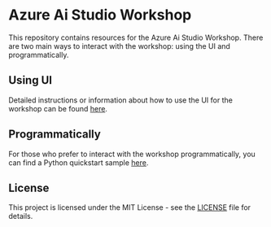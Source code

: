 # Azure Ai Studio Workshop

This repository contains resources for the Azure Ai Studio Workshop. There are two main ways to interact with the workshop: using the UI and programmatically.

## Using UI

Detailed instructions or information about how to use the UI for the workshop can be found [here](PromptFlow-AI-Studio-Workshop-UI).

## Programmatically

For those who prefer to interact with the workshop programmatically, you can find a Python quickstart sample [here](aistudio-python-quickstart-sample).

## License

This project is licensed under the MIT License - see the [LICENSE](LICENSE) file for details.